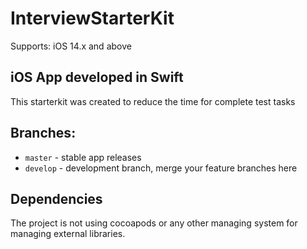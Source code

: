 # InterviewStarterKit

Supports: iOS 14.x and above

## iOS App developed in Swift

This starterkit was created to reduce the time for complete test tasks 

## Branches:

* `master` - stable app releases
* `develop` - development branch, merge your feature branches here

## Dependencies

The project is not using cocoapods or any other managing system for managing external libraries.
